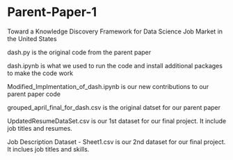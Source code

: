 # Parent-Paper-1
Toward a Knowledge Discovery Framework for Data Science Job Market in the United States

dash.py is the original code from the parent paper

dash.ipynb is what we used to run the code and install additional packages to make the code work

Modified_Implmentation_of_dash.ipynb is our new contributions to our parent paper code

grouped_april_final_for_dash.csv is the original datset for our parent paper

UpdatedResumeDataSet.csv is our 1st dataset for our final project. It include job titles and resumes.

Job Description Dataset - Sheet1.csv is our 2nd dataset for our final project. It inclues job titles and skills.
